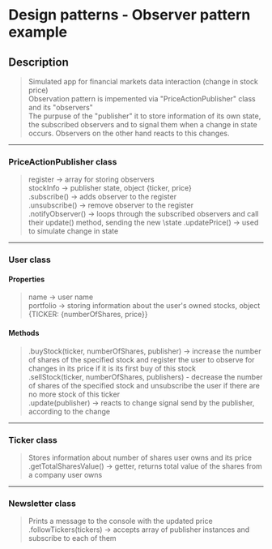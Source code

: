 # Design patterns - Observer pattern example

## Description

> Simulated app for financial markets data interaction (change in stock price)\
> Observation pattern is impemented via "PriceActionPublisher" class and its "observers"\
> The purpuse of the "publisher" it to store information of its own state, the subscribed observers and to signal them when a change in state occurs. Observers on the other hand reacts to this changes.

---

### PriceActionPublisher class

> register -> array for storing observers\
> stockInfo -> publisher state, object {ticker, price}\
> .subscribe() -> adds observer to the register\
> .unsubscribe() -> remove observer to the register\
> .notifyObserver() -> loops through the subscribed observers and call their update() method, sending the new \state
> .updatePrice() -> used to simulate change in state

---

### User class

#### Properties

> name -> user name\
> portfolio -> storing information about the user's owned stocks, object {TICKER: {numberOfShares, price}}

#### Methods

> .buyStock(ticker, numberOfShares, publisher) -> increase the number of shares of the specified stock and register the user to observe for changes in its price if it is its first buy of this stock\
> .sellStock(ticker, numberOfShares, publishers) - decrease the number of shares of the specified stock and unsubscribe the user if there are no more stock of this ticker\
> .update(publisher) -> reacts to change signal send by the publisher, according to the change

---

### Ticker class

> Stores information about number of shares user owns and its price
> .getTotalSharesValue() -> getter, returns total value of the shares from a company user owns

---

### Newsletter class

> Prints a message to the console with the updated price
> .followTickers(tickers) -> accepts array of publisher instances and subscribe to each of them
